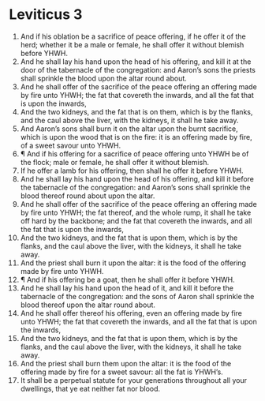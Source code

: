 ﻿# Leviticus 3
1. And if his oblation be a sacrifice of peace offering, if he offer it of the herd; whether it be a male or female, he shall offer it without blemish before YHWH. 
2. And he shall lay his hand upon the head of his offering, and kill it at the door of the tabernacle of the congregation: and Aaron’s sons the priests shall sprinkle the blood upon the altar round about. 
3. And he shall offer of the sacrifice of the peace offering an offering made by fire unto YHWH; the fat that covereth the inwards, and all the fat that is upon the inwards, 
4. And the two kidneys, and the fat that is on them, which is by the flanks, and the caul above the liver, with the kidneys, it shall he take away. 
5. And Aaron’s sons shall burn it on the altar upon the burnt sacrifice, which is upon the wood that is on the fire: it is an offering made by fire, of a sweet savour unto YHWH. 
6. ¶ And if his offering for a sacrifice of peace offering unto YHWH be of the flock; male or female, he shall offer it without blemish. 
7. If he offer a lamb for his offering, then shall he offer it before YHWH. 
8. And he shall lay his hand upon the head of his offering, and kill it before the tabernacle of the congregation: and Aaron’s sons shall sprinkle the blood thereof round about upon the altar. 
9. And he shall offer of the sacrifice of the peace offering an offering made by fire unto YHWH; the fat thereof, and the whole rump, it shall he take off hard by the backbone; and the fat that covereth the inwards, and all the fat that is upon the inwards, 
10. And the two kidneys, and the fat that is upon them, which is by the flanks, and the caul above the liver, with the kidneys, it shall he take away. 
11. And the priest shall burn it upon the altar: it is the food of the offering made by fire unto YHWH. 
12. ¶ And if his offering be a goat, then he shall offer it before YHWH. 
13. And he shall lay his hand upon the head of it, and kill it before the tabernacle of the congregation: and the sons of Aaron shall sprinkle the blood thereof upon the altar round about. 
14. And he shall offer thereof his offering, even an offering made by fire unto YHWH; the fat that covereth the inwards, and all the fat that is upon the inwards, 
15. And the two kidneys, and the fat that is upon them, which is by the flanks, and the caul above the liver, with the kidneys, it shall he take away. 
16. And the priest shall burn them upon the altar: it is the food of the offering made by fire for a sweet savour: all the fat is YHWH’s. 
17. It shall be a perpetual statute for your generations throughout all your dwellings, that ye eat neither fat nor blood. 
